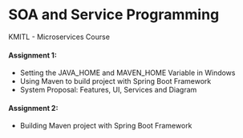 # SOA and Service Programming
KMITL - Microservices Course

#### Assignment 1:

* Setting the JAVA_HOME and MAVEN_HOME Variable in Windows
* Using Maven to build project with Spring Boot Framework
* System Proposal: Features, UI, Services and Diagram

#### Assignment 2:

* Building Maven project with Spring Boot Framework
